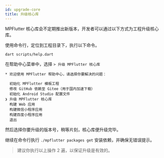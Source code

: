 ```yaml
---
id: upgrade-core
title: 升级核心库
---
```


MPFlutter 核心库会不定期推出新版本，开发者可以通过以下方式为工程升级核心库。

使用命令行，定位到工程目录下，执行以下命令。

```sh
dart scripts/help.dart
```

在帮助中心菜单中，选择 `> 升级 MPFlutter 核心库`

```
* 欢迎使用 MPFlutter 帮助中心，请选择你要解决的问题：
        
  初始化 MPFlutter 模板工程
  修改 GitHub 依赖至 Gitee（用于国内加速下载）
  初始化 Android Studio 配置文件
❯ 升级 MPFlutter 核心库
  构建 Web 应用
  构建微信小程序应用
  构建百度小程序应用
  退出
```

然后选择你要升级的版本号，稍等片刻，核心库便升级完毕。

继续在命令行执行 `./mpflutter packages get` 安装依赖，并确保无错误提示。

> 建议你执行以上操作 2 遍，以保证升级是有效的。